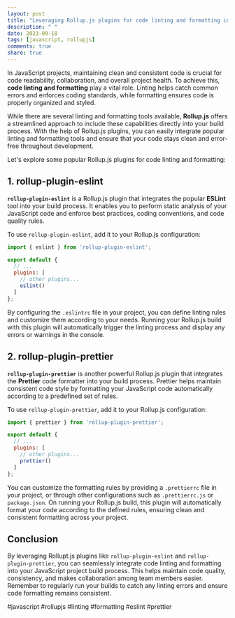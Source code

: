 ```yaml
---
layout: post
title: "Leveraging Rollup.js plugins for code linting and formatting in JavaScript projects"
description: " "
date: 2023-09-18
tags: [javascript, rollupjs]
comments: true
share: true
---
```


In JavaScript projects, maintaining clean and consistent code is crucial for code readability, collaboration, and overall project health. To achieve this, **code linting and formatting** play a vital role. Linting helps catch common errors and enforces coding standards, while formatting ensures code is properly organized and styled.

While there are several linting and formatting tools available, **Rollup.js** offers a streamlined approach to include these capabilities directly into your build process. With the help of Rollup.js plugins, you can easily integrate popular linting and formatting tools and ensure that your code stays clean and error-free throughout development.

Let's explore some popular Rollup.js plugins for code linting and formatting:

## 1. rollup-plugin-eslint

**`rollup-plugin-eslint`** is a Rollup.js plugin that integrates the popular **ESLint** tool into your build process. It enables you to perform static analysis of your JavaScript code and enforce best practices, coding conventions, and code quality rules.

To use `rollup-plugin-eslint`, add it to your Rollup.js configuration:

```javascript
import { eslint } from 'rollup-plugin-eslint';

export default {
  // ...
  plugins: [
    // other plugins...
    eslint()
  ]
};
```

By configuring the `.eslintrc` file in your project, you can define linting rules and customize them according to your needs. Running your Rollup.js build with this plugin will automatically trigger the linting process and display any errors or warnings in the console.

## 2. rollup-plugin-prettier

**`rollup-plugin-prettier`** is another powerful Rollup.js plugin that integrates the **Prettier** code formatter into your build process. Prettier helps maintain consistent code style by formatting your JavaScript code automatically according to a predefined set of rules.

To use `rollup-plugin-prettier`, add it to your Rollup.js configuration:

```javascript
import { prettier } from 'rollup-plugin-prettier';

export default {
  // ...
  plugins: [
    // other plugins...
    prettier()
  ]
};
```

You can customize the formatting rules by providing a `.prettierrc` file in your project, or through other configurations such as `.prettierrc.js` or `package.json`. On running your Rollup.js build, this plugin will automatically format your code according to the defined rules, ensuring clean and consistent formatting across your project.

## Conclusion

By leveraging Rollupt.js plugins like `rollup-plugin-eslint` and `rollup-plugin-prettier`, you can seamlessly integrate code linting and formatting into your JavaScript project build process. This helps maintain code quality, consistency, and makes collaboration among team members easier. Remember to regularly run your builds to catch any linting errors and ensure code formatting remains consistent.

#javascript #rollupjs #linting #formatting #eslint #prettier